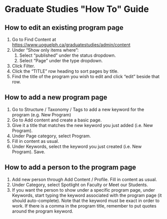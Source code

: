 # Graduate Studies "How To" Guide


## How to edit an existing program page

1.	Go to Find Content at https://www.uoguelph.ca/graduatestudies/admin/content
2.	Under “Show only items where”:
     1.	Select “published” under the status dropdown.
     2.	Select “Page” under the type dropdown.
3.	Click Filter.
4.	Click the “TITLE” row heading to sort pages by title.
5.	Find the title of the program you wish to edit and click “edit” beside that row.

## How to add a new program page

1. Go to Structure / Taxonomy / Tags to add a new keyword for the program (e.g. New Program)
2. Go to Add content and create a basic page.
3. Give it a title that matches the new keyword you just added (i.e. New Program). 
4. Under Page category, select Program.
5. Fill in content as usual.
6. Under Keywords, select the keyword you just created (i.e. New Program). Save.

## How to add a person to the program page

1. Add new person through Add Content / Profile. Fill in content as usual.
2. Under Category, select Spotlight on Faculty or Meet our Students.
3. If you want the person to show under a specific program page, under Keywords, start typing the keyword associated with the program page (it should auto-complete). Note that the keyword must be exact in order to work. If there is a comma in the program title, remember to put quotes around the program keyword.
